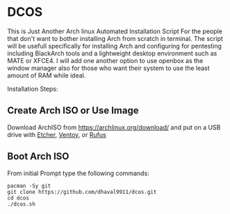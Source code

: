 # DCOS
This is Just Another Arch linux Automated Installation Script For the people that don't want to bother installing Arch from scratch in terminal.
The script will be usefull specifically for installing Arch and configuring for pentesting including BlackArch tools and a lightweight desktop environment such as MATE or XFCE4.
I will add one another option to use openbox as the window manager also for those who want their system to use the least amount of RAM while ideal.

Installation Steps:

## Create Arch ISO or Use Image

Download ArchISO from <https://archlinux.org/download/> and put on a USB drive with [Etcher](https://www.balena.io/etcher/), [Ventoy](https://www.ventoy.net/en/index.html), or [Rufus](https://rufus.ie/en/)

## Boot Arch ISO

From initial Prompt type the following commands:

```
pacman -Sy git
git clone https://github.com/dhaval9911/dcos.git
cd dcos
./dcos.sh
```
